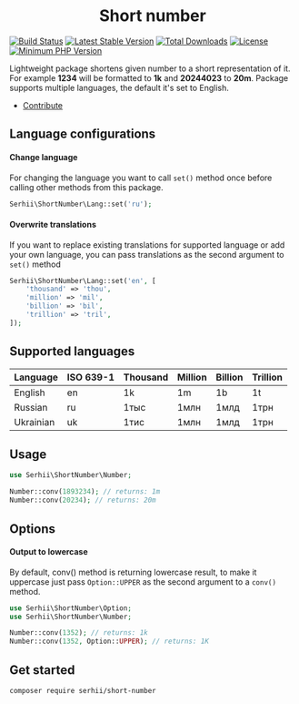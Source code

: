 <h1 align="center">Short number</h1>

[![Build Status](https://img.shields.io/endpoint.svg?url=https%3A%2F%2Factions-badge.atrox.dev%2FSerhiiCho%2Fshort-number%2Fbadge&style=flat)](https://actions-badge.atrox.dev/SerhiiCho/short-number/goto)
[![Latest Stable Version](https://poser.pugx.org/serhii/short-number/v/stable)](https://packagist.org/packages/serhii/short-number)
[![Total Downloads](https://poser.pugx.org/serhii/short-number/downloads)](https://packagist.org/packages/serhii/short-number)
[![License](https://poser.pugx.org/serhii/short-number/license)](https://packagist.org/packages/serhii/short-number)
<a href="https://php.net/" rel="nofollow"><img src="https://camo.githubusercontent.com/2b1ed18c21257b0a1e6b8568010e6e8f3636e6d5/68747470733a2f2f696d672e736869656c64732e696f2f62616467652f7068702d253345253344253230372e312d3838393242462e7376673f7374796c653d666c61742d737175617265" alt="Minimum PHP Version" data-canonical-src="https://img.shields.io/badge/php-%3E%3D%207.1-8892BF.svg" style="max-width:100%;"></a>

Lightweight package shortens given number to a short representation of it. For example **1234** will be formatted to **1k** and **20244023** to **20m**. Package supports multiple languages, the default it's set to English.

- [Contribute](https://github.com/SerhiiCho/short-number/blob/master/CONTRIBUTE.md)


## Language configurations

#### Change language

For changing the language you want to call `set()` method once before calling other methods from this package.

```php
Serhii\ShortNumber\Lang::set('ru');
```

#### Overwrite translations

If you want to replace existing translations for supported language or add your own language, you can pass translations as the second argument to `set()` method

```php
Serhii\ShortNumber\Lang::set('en', [
    'thousand' => 'thou',
    'million' => 'mil',
    'billion' => 'bil',
    'trillion' => 'tril',
]);
```

## Supported languages

| Language              | ISO 639-1  | Thousand  | Million    | Billion  | Trillion  |
|:----------------------|:-----------|:----------|:-----------|:---------|:----------|
| English               | en         | 1k        | 1m         | 1b       | 1t        |
| Russian               | ru         | 1тыс      | 1млн       | 1млд    | 1трн      |
| Ukrainian             | uk         | 1тис      | 1млн       | 1млд    | 1трн      |

## Usage

```php
use Serhii\ShortNumber\Number;

Number::conv(1893234); // returns: 1m
Number::conv(20234); // returns: 20m
```

## Options

#### Output to lowercase

By default, conv() method is returning lowercase result, to make it uppercase just pass `Option::UPPER` as the second argument to a `conv()` method.

```php
use Serhii\ShortNumber\Option;
use Serhii\ShortNumber\Number;

Number::conv(1352); // returns: 1k
Number::conv(1352, Option::UPPER); // returns: 1K
```

## Get started

```bash
composer require serhii/short-number
```

